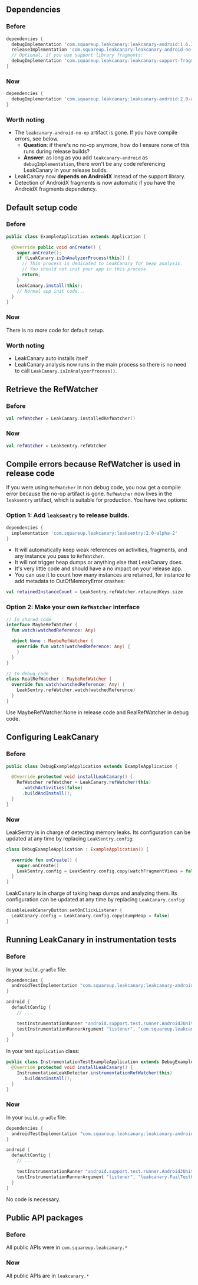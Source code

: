 ## Dependencies

### Before

```groovy
dependencies {
  debugImplementation 'com.squareup.leakcanary:leakcanary-android:1.6.3'
  releaseImplementation 'com.squareup.leakcanary:leakcanary-android-no-op:1.6.3'
  // Optional, if you use support library fragments:
  debugImplementation 'com.squareup.leakcanary:leakcanary-support-fragment:1.6.3'
}
```

### Now

```groovy
dependencies {
  debugImplementation 'com.squareup.leakcanary:leakcanary-android:2.0-alpha-2'
}
```

### Worth noting

* The `leakcanary-android-no-op` artifact is gone. If you have compile errors, see below.
  * **Question**: if there's no no-op anymore, how do I ensure none of this runs during release builds?
  * **Answer**: as long as you add `leakcanary-android` as `debugImplementation`, there won't be any code referencing LeakCanary in your release builds.
* LeakCanary now **depends on AndroidX** instead of the support library.
* Detection of AndroidX fragments is now automatic if you have the AndroidX fragments dependency.

## Default setup code

### Before

```java
public class ExampleApplication extends Application {

  @Override public void onCreate() {
    super.onCreate();
    if (LeakCanary.isInAnalyzerProcess(this)) {
      // This process is dedicated to LeakCanary for heap analysis.
      // You should not init your app in this process.
      return;
    }
    LeakCanary.install(this);
    // Normal app init code...
  }
}
```

### Now

There is no more code for default setup.

### Worth noting

* LeakCanary auto installs itself
* LeakCanary analysis now runs in the main process so there is no need to call `LeakCanary.isInAnalyzerProcess()`.

## Retrieve the RefWatcher

### Before

```kotlin
val refWatcher = LeakCanary.installedRefWatcher()
```

### Now

```kotlin
val refWatcher = LeakSentry.refWatcher
```

## Compile errors because RefWatcher is used in release code

If you were using `RefWatcher` in non debug code, you now get a compile error because the no-op artifact is gone. `RefWatcher` now lives in the `leaksentry` artifact, which is suitable for production. You have two options:

### Option 1: Add `leaksentry` to release builds.

```groovy
dependencies {
  implementation 'com.squareup.leakcanary:leaksentry:2.0-alpha-2'
}
```

* It will automatically keep weak references on activities, fragments, and any instance you pass to `RefWatcher`.
* It will not trigger heap dumps or anything else that LeakCanary does.
* It's very little code and should have a no impact on your release app.
* You can use it to count how many instances are retained, for instance to add metadata to OutOfMemoryError crashes:

```kotlin
val retainedInstanceCount = LeakSentry.refWatcher.retainedKeys.size
```

### Option 2: Make your own `RefWatcher` interface

```kotlin
// In shared code
interface MaybeRefWatcher {
  fun watch(watchedReference: Any)

  object None : MaybeRefWatcher {
    override fun watch(watchedReference: Any) {
    }
  }
}

// In debug code
class RealRefWatcher : MaybeRefWatcher {
  override fun watch(watchedReference: Any) {
    LeakSentry.refWatcher.watch(watchedReference)
  }
}
```

Use MaybeRefWatcher.None in release code and RealRefWatcher in debug code.

## Configuring LeakCanary

### Before

```java
public class DebugExampleApplication extends ExampleApplication {

  @Override protected void installLeakCanary() {
    RefWatcher refWatcher = LeakCanary.refWatcher(this)
      .watchActivities(false)
      .buildAndInstall();
  }
}
```

### Now

LeakSentry is in charge of detecting memory leaks. Its configuration can be updated at any time by replacing `LeakSentry.config`:
```kotlin
class DebugExampleApplication : ExampleApplication() {

  override fun onCreate() {
    super.onCreate()
    LeakSentry.config = LeakSentry.config.copy(watchFragmentViews = false)
  }
}
```

LeakCanary is in charge of taking heap dumps and analyzing them. Its configuration can be updated at any time by replacing `LeakCanary.config`:

```kotlin
disableLeakCanaryButton.setOnClickListener {
  LeakCanary.config = LeakCanary.config.copy(dumpHeap = false)
}
```

## Running LeakCanary in instrumentation tests

### Before

In your `build.gradle` file:

```groovy
dependencies {
  androidTestImplementation "com.squareup.leakcanary:leakcanary-android-instrumentation:${leakCanaryVersion}"
}

android {
  defaultConfig {
    // ...

    testInstrumentationRunner "android.support.test.runner.AndroidJUnitRunner"
    testInstrumentationRunnerArgument "listener", "com.squareup.leakcanary.FailTestOnLeakRunListener"
  }
}
```

In your test `Application` class:

```java
public class InstrumentationTestExampleApplication extends DebugExampleApplication {
  @Override protected void installLeakCanary() {
    InstrumentationLeakDetector.instrumentationRefWatcher(this)
      .buildAndInstall();
  }
}
```

### Now

In your `build.gradle` file:

```groovy
dependencies {
  androidTestImplementation "com.squareup.leakcanary:leakcanary-android-instrumentation:${leakCanaryVersion}"
}

android {
  defaultConfig {
    // ...

    testInstrumentationRunner "android.support.test.runner.AndroidJUnitRunner"
    testInstrumentationRunnerArgument "listener", "leakcanary.FailTestOnLeakRunListener"
  }
}
```

No code is necessary.

## Public API packages

### Before

All public APIs were in `com.squareup.leakcanary.*`

### Now

All public APIs are in `leakcanary.*`